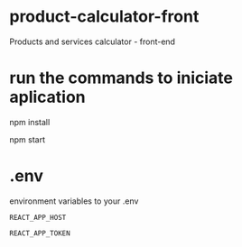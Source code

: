 # product-calculator-front
Products and services calculator - front-end

# run the commands to iniciate aplication

npm install

npm start

# .env

environment variables to your .env

`REACT_APP_HOST`

`REACT_APP_TOKEN`
